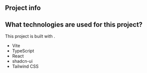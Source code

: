 ## Project info

## What technologies are used for this project?

This project is built with .

- Vite
- TypeScript
- React
- shadcn-ui
- Tailwind CSS
